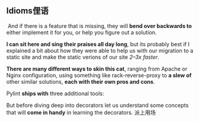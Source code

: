 ## Idioms俚语

 And if there is a feature that is missing, they will **bend over backwards to** either implement it for you, or help you figure out a solution.

**I can sit here and sing their praises all day long**, but its probably best if I explained a bit about how they were able to help us with our migration to a static site and make the static verions of our site _2–3x faster_.

**There are many different ways to skin this cat**, ranging from Apache or Nginx configuration, using something like rack-reverse-proxy to **a slew of** other similar solutions, **each with their own pros and cons**.

Pylint **ships with** three additional tools:

But before diving deep into decorators let us understand some concepts that will **come in handy** in learning the decorators.  派上用场
